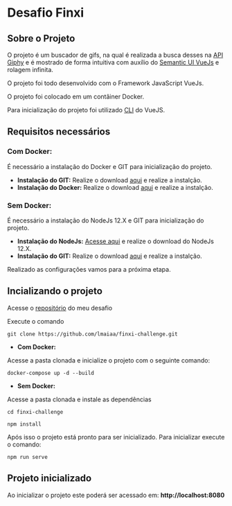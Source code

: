 # Desafio Finxi

## Sobre o Projeto

O projeto é um buscador de gifs, na qual é realizada a busca desses na [API Giphy](https://developers.giphy.com/branch/master/docs/api/endpoint/#search) e é mostrado de forma intuitiva com auxílio do [Semantic UI VueJs](https://semantic-ui-vue.github.io/#/) e rolagem infinita.

O projeto foi todo desenvolvido com o Framework JavaScript VueJs.

O projeto foi colocado em um contâiner Docker.

Para inicialização do projeto foi utilizado [CLI](https://cli.vuejs.org/) do VueJS.

## Requisitos necessários

### **Com Docker:**
  É necessário a instalação do Docker e GIT para inicialização do projeto.

- **Instalação do GIT:** Realize o download [aqui](https://git-scm.com/downloads) e realize a instalção.
- **Instalação do Docker:** Realize o download [aqui](https://www.docker.com/products/docker-desktop) e realize a instalção.
### **Sem Docker:**
  É necessário a instalação do NodeJs 12.X e GIT para inicialização do projeto.

* **Instalação do NodeJs:** [Acesse aqui](https://nodejs.org/en/download/) e realize o download do NodeJs 12.X.
* **Instalação do GIT:** Realize o download [aqui](https://git-scm.com/downloads) e realize a instalção.

Realizado as configurações vamos para a próxima etapa.

## Incializando o projeto

Acesse o [repositório](https://github.com/lmaiaa/finxi-challenge) do meu desafio

Execute o comando

```
git clone https://github.com/lmaiaa/finxi-challenge.git
```

- **Com Docker:**

Acesse a pasta clonada e inicialize o projeto com o seguinte comando:

```
docker-compose up -d --build
```

- **Sem Docker:**

Acesse a pasta clonada e instale as dependências

```
cd finxi-challenge

npm install
```

Após isso o projeto está pronto para ser inicializado.
Para inicializar execute o comando:

```
npm run serve
```

## Projeto inicializado

Ao inicializar o projeto este poderá ser acessado em: **http://localhost:8080**
